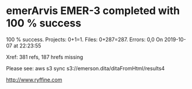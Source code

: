 # emerArvis EMER-3 completed with 100 % success

100 % success. Projects: 0+1=1.  Files: 0+287=287. Errors: 0,0  On 2019-10-07 at 22:23:55

Xref: 381 refs, 187 hrefs missing

Please see: aws s3 sync s3://emerson.dita/ditaFromHtml/results4

http://www.ryffine.com
